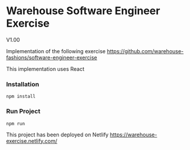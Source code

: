 # Warehouse Software Engineer Exercise

V1.00

Implementation of the following exercise
https://github.com/warehouse-fashions/software-engineer-exercise

This implementation uses React

### Installation
`npm install`

### Run Project
`npm run`

This project has been deployed on Netlify
https://warehouse-exercise.netlify.com/